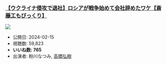 ### [【ウクライナ侵攻で退社】ロシアが戦争始めて会社辞めたワケ【斎藤工もびっくり】](https://www.youtube.com/watch?v=usUUjrr5-Hs)
[![](https://img.youtube.com/vi/usUUjrr5-Hs/sddefault.jpg)](https://www.youtube.com/watch?v=usUUjrr5-Hs)
-   公開日: 2024-02-15
-   視聴数: 59,823
-   **いいね数: 765**
-   出演者: 粉川なつみ, [高橋弘樹](/rehacq_fan/people/高橋弘樹 "wikilink")
